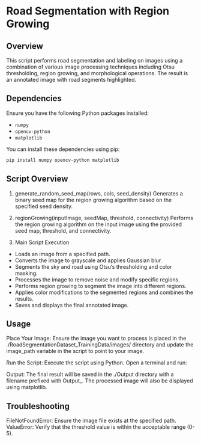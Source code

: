 # Road Segmentation with Region Growing

## Overview

This script performs road segmentation and labeling on images using a combination of various image processing techniques including Otsu thresholding, region growing, and morphological operations. The result is an annotated image with road segments highlighted.

## Dependencies

Ensure you have the following Python packages installed:

- `numpy`
- `opencv-python`
- `matplotlib`

You can install these dependencies using pip:

```bash
pip install numpy opencv-python matplotlib
```

## Script Overview

1. generate_random_seed_map(rows, cols, seed_density)
Generates a binary seed map for the region growing algorithm based on the specified seed density.

2. regionGrowing(inputImage, seedMap, threshold, connectivity)
Performs the region growing algorithm on the input image using the provided seed map, threshold, and connectivity.

3. Main Script Execution
- Loads an image from a specified path.
- Converts the image to grayscale and applies Gaussian blur.
- Segments the sky and road using Otsu‘s thresholding and color masking.
- Processes the image to remove noise and modify specific regions.
- Performs region growing to segment the image into different regions.
- Applies color modifications to the segmented regions and combines the results.
- Saves and displays the final annotated image.

## Usage

Place Your Image:
Ensure the image you want to process is placed in the ./RoadSegmentationDataset_TrainingData/images/ directory and update the image_path variable in the script to point to your image.

Run the Script:
Execute the script using Python. Open a terminal and run:

Output:
The final result will be saved in the ./Output directory with a filename prefixed with Output_. The processed image will also be displayed using matplotlib.

## Troubleshooting

FileNotFoundError: Ensure the image file exists at the specified path.
ValueError: Verify that the threshold value is within the acceptable range (0-5).
